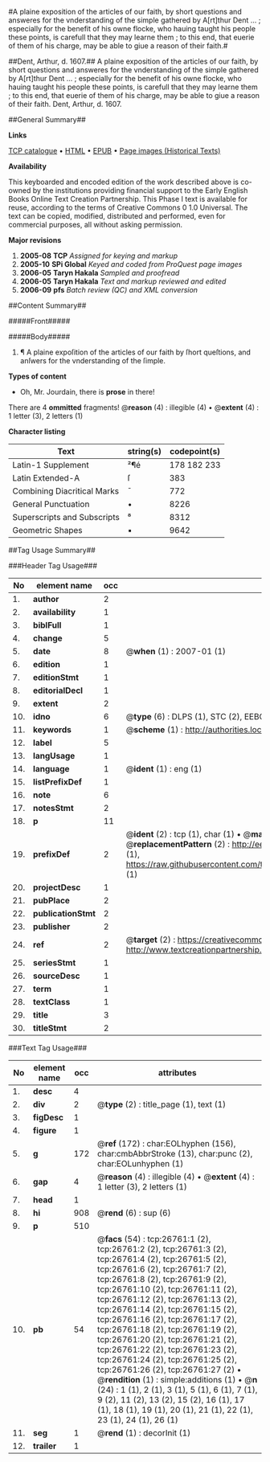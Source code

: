 #A plaine exposition of the articles of our faith, by short questions and answeres for the vnderstanding of the simple gathered by A[rt]thur Dent ... ; especially for the benefit of his owne flocke, who hauing taught his people these points, is carefull that they may learne them ; to this end, that euerie of them of his charge, may be able to giue a reason of their faith.#

##Dent, Arthur, d. 1607.##
A plaine exposition of the articles of our faith, by short questions and answeres for the vnderstanding of the simple gathered by A[rt]thur Dent ... ; especially for the benefit of his owne flocke, who hauing taught his people these points, is carefull that they may learne them ; to this end, that euerie of them of his charge, may be able to giue a reason of their faith.
Dent, Arthur, d. 1607.

##General Summary##

**Links**

[TCP catalogue](http://www.ota.ox.ac.uk/tcp/)  • 
[HTML](http://tei.it.ox.ac.uk/tcp/Texts-HTML/free/A20/A20194.html)  • 
[EPUB](http://tei.it.ox.ac.uk/tcp/Texts-EPUB/free/A20/A20194.epub) • 
[Page images (Historical Texts)](https://data.historicaltexts.jisc.ac.uk/view?pubId=eebo-23604419e&pageId=eebo-23604419e-26761-1)

**Availability**

This keyboarded and encoded edition of the
	       work described above is co-owned by the institutions
	       providing financial support to the Early English Books
	       Online Text Creation Partnership. This Phase I text is
	       available for reuse, according to the terms of Creative
	       Commons 0 1.0 Universal. The text can be copied,
	       modified, distributed and performed, even for
	       commercial purposes, all without asking permission.

**Major revisions**

1. __2005-08__ __TCP__ *Assigned for keying and markup*
1. __2005-10__ __SPi Global__ *Keyed and coded from ProQuest page images*
1. __2006-05__ __Taryn Hakala__ *Sampled and proofread*
1. __2006-05__ __Taryn Hakala__ *Text and markup reviewed and edited*
1. __2006-09__ __pfs__ *Batch review (QC) and XML conversion*

##Content Summary##

#####Front#####

#####Body#####

1. ¶ A plaine expoſition of the articles of our faith by ſhort queſtions, and anſwers for the vnderstanding of the ſimple.

**Types of content**

  * Oh, Mr. Jourdain, there is **prose** in there!

There are 4 **ommitted** fragments! 
 @__reason__ (4) : illegible (4)  •  @__extent__ (4) : 1 letter (3), 2 letters (1)

**Character listing**


|Text|string(s)|codepoint(s)|
|---|---|---|
|Latin-1 Supplement|²¶é|178 182 233|
|Latin Extended-A|ſ|383|
|Combining             Diacritical Marks|̄|772|
|General Punctuation|•|8226|
|Superscripts             and Subscripts|⁸|8312|
|Geometric Shapes|▪|9642|

##Tag Usage Summary##

###Header Tag Usage###

|No|element name|occ|attributes|
|---|---|---|---|
|1.|__author__|2||
|2.|__availability__|1||
|3.|__biblFull__|1||
|4.|__change__|5||
|5.|__date__|8| @__when__ (1) : 2007-01 (1)|
|6.|__edition__|1||
|7.|__editionStmt__|1||
|8.|__editorialDecl__|1||
|9.|__extent__|2||
|10.|__idno__|6| @__type__ (6) : DLPS (1), STC (2), EEBO-CITATION (1), OCLC (1), VID (1)|
|11.|__keywords__|1| @__scheme__ (1) : http://authorities.loc.gov/ (1)|
|12.|__label__|5||
|13.|__langUsage__|1||
|14.|__language__|1| @__ident__ (1) : eng (1)|
|15.|__listPrefixDef__|1||
|16.|__note__|6||
|17.|__notesStmt__|2||
|18.|__p__|11||
|19.|__prefixDef__|2| @__ident__ (2) : tcp (1), char (1)  •  @__matchPattern__ (2) : ([0-9\-]+):([0-9IVX]+) (1), (.+) (1)  •  @__replacementPattern__ (2) : http://eebo.chadwyck.com/downloadtiff?vid=$1&page=$2 (1), https://raw.githubusercontent.com/textcreationpartnership/Texts/master/tcpchars.xml#$1 (1)|
|20.|__projectDesc__|1||
|21.|__pubPlace__|2||
|22.|__publicationStmt__|2||
|23.|__publisher__|2||
|24.|__ref__|2| @__target__ (2) : https://creativecommons.org/publicdomain/zero/1.0/ (1), http://www.textcreationpartnership.org/docs/. (1)|
|25.|__seriesStmt__|1||
|26.|__sourceDesc__|1||
|27.|__term__|1||
|28.|__textClass__|1||
|29.|__title__|3||
|30.|__titleStmt__|2||


###Text Tag Usage###

|No|element name|occ|attributes|
|---|---|---|---|
|1.|__desc__|4||
|2.|__div__|2| @__type__ (2) : title_page (1), text (1)|
|3.|__figDesc__|1||
|4.|__figure__|1||
|5.|__g__|172| @__ref__ (172) : char:EOLhyphen (156), char:cmbAbbrStroke (13), char:punc (2), char:EOLunhyphen (1)|
|6.|__gap__|4| @__reason__ (4) : illegible (4)  •  @__extent__ (4) : 1 letter (3), 2 letters (1)|
|7.|__head__|1||
|8.|__hi__|908| @__rend__ (6) : sup (6)|
|9.|__p__|510||
|10.|__pb__|54| @__facs__ (54) : tcp:26761:1 (2), tcp:26761:2 (2), tcp:26761:3 (2), tcp:26761:4 (2), tcp:26761:5 (2), tcp:26761:6 (2), tcp:26761:7 (2), tcp:26761:8 (2), tcp:26761:9 (2), tcp:26761:10 (2), tcp:26761:11 (2), tcp:26761:12 (2), tcp:26761:13 (2), tcp:26761:14 (2), tcp:26761:15 (2), tcp:26761:16 (2), tcp:26761:17 (2), tcp:26761:18 (2), tcp:26761:19 (2), tcp:26761:20 (2), tcp:26761:21 (2), tcp:26761:22 (2), tcp:26761:23 (2), tcp:26761:24 (2), tcp:26761:25 (2), tcp:26761:26 (2), tcp:26761:27 (2)  •  @__rendition__ (1) : simple:additions (1)  •  @__n__ (24) : 1 (1), 2 (1), 3 (1), 5 (1), 6 (1), 7 (1), 9 (2), 11 (2), 13 (2), 15 (2), 16 (1), 17 (1), 18 (1), 19 (1), 20 (1), 21 (1), 22 (1), 23 (1), 24 (1), 26 (1)|
|11.|__seg__|1| @__rend__ (1) : decorInit (1)|
|12.|__trailer__|1||
